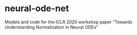 # neural-ode-net
Models and code for the ICLR 2020 workshop paper "Towards Understanding Normalization in Neural ODEs"
